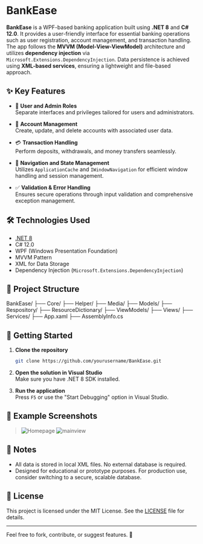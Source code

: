 # BankEase

**BankEase** is a WPF-based banking application built using **.NET 8** and **C# 12.0**. It provides a user-friendly interface for essential banking operations such as user registration, account management, and transaction handling. The app follows the **MVVM (Model-View-ViewModel)** architecture and utilizes **dependency injection** via `Microsoft.Extensions.DependencyInjection`. Data persistence is achieved using **XML-based services**, ensuring a lightweight and file-based approach.

## ✨ Key Features

- 🔐 **User and Admin Roles**  
  Separate interfaces and privileges tailored for users and administrators.

- 🏦 **Account Management**  
  Create, update, and delete accounts with associated user data.

- 💳 **Transaction Handling**  
  Perform deposits, withdrawals, and money transfers seamlessly.

- 🔄 **Navigation and State Management**  
  Utilizes `ApplicationCache` and `IWindowNavigation` for efficient window handling and session management.

- ✅ **Validation & Error Handling**  
  Ensures secure operations through input validation and comprehensive exception management.

## 🛠 Technologies Used

- [.NET 8](https://dotnet.microsoft.com/en-us/download/dotnet/8.0)
- C# 12.0
- WPF (Windows Presentation Foundation)
- MVVM Pattern
- XML for Data Storage
- Dependency Injection (`Microsoft.Extensions.DependencyInjection`)

## 📁 Project Structure
BankEase/ ├── Core/ ├── Helper/ ├── Media/ ├── Models/ ├── Respository/ ├── ResourceDictionary/ ├── ViewModels/ ├── Views/ ├── Services/  ├── App.xaml ├── AssemblyInfo.cs

## 🚀 Getting Started

1. **Clone the repository**
    ```bash
    git clone https://github.com/yourusername/BankEase.git
    ```

2. **Open the solution in Visual Studio**  
   Make sure you have .NET 8 SDK installed.

3. **Run the application**  
   Press `F5` or use the "Start Debugging" option in Visual Studio.

## 🧪 Example Screenshots

> ![Homepage](https://github.com/user-attachments/assets/19fd6eeb-d252-4f6f-b0be-3d254eec3754)
> ![mainview](https://github.com/user-attachments/assets/359b4eb1-9581-4d69-afee-ab7e90453a8e)

## 📌 Notes

- All data is stored in local XML files. No external database is required.  
- Designed for educational or prototype purposes. For production use, consider switching to a secure, scalable database.

## 📄 License

This project is licensed under the MIT License. See the [LICENSE](LICENSE) file for details.

---

Feel free to fork, contribute, or suggest features. 💼
